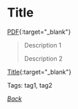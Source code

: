 # Title

[PDF](../docs/pdf.pdf){:target="_blank"}

> Description 1
> 
> Description 2

[Title](https://www.info-site.com/doc){:target="_blank"}

Tags: tag1, tag2

[_Back_](../)
